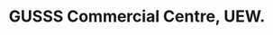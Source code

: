 ---
title: "GUSSS Commercial Centre, UEW."
url: /winneba/gusss-commercial-centre-uew/
shop: Supermarkt
---